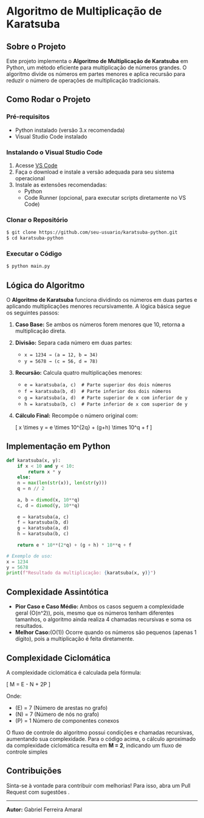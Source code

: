 # Algoritmo de Multiplicação de Karatsuba

## Sobre o Projeto
Este projeto implementa o **Algoritmo de Multiplicação de Karatsuba** em Python, um método eficiente para multiplicação de números grandes. O algoritmo divide os números em partes menores e aplica recursão para reduzir o número de operações de multiplicação tradicionais.

## Como Rodar o Projeto
### Pré-requisitos
- Python instalado (versão 3.x recomendada)
- Visual Studio Code instalado

### Instalando o Visual Studio Code
1. Acesse [VS Code](https://code.visualstudio.com/)
2. Faça o download e instale a versão adequada para seu sistema operacional
3. Instale as extensões recomendadas:
   - Python
   - Code Runner (opcional, para executar scripts diretamente no VS Code)

### Clonar o Repositório
```bash
$ git clone https://github.com/seu-usuario/karatsuba-python.git
$ cd karatsuba-python
```

### Executar o Código
```bash
$ python main.py
```

## Lógica do Algoritmo
O **Algoritmo de Karatsuba** funciona dividindo os números em duas partes e aplicando multiplicações menores recursivamente. A lógica básica segue os seguintes passos:

1. **Caso Base:** Se ambos os números forem menores que 10, retorna a multiplicação direta.
2. **Divisão:** Separa cada número em duas partes:
   - `x = 1234 → (a = 12, b = 34)`
   - `y = 5678 → (c = 56, d = 78)`
3. **Recursão:** Calcula quatro multiplicações menores:
   - `e = karatsuba(a, c)  # Parte superior dos dois números`
   - `f = karatsuba(b, d)  # Parte inferior dos dois números`
   - `g = karatsuba(a, d)  # Parte superior de x com inferior de y`
   - `h = karatsuba(b, c)  # Parte inferior de x com superior de y`
4. **Cálculo Final:** Recompõe o número original com:
   
   \[ x \times y = e \times 10^{2q} + (g+h) \times 10^q + f \]

## Implementação em Python
```python
def karatsuba(x, y):
    if x < 10 and y < 10:
        return x * y
    else:
    n = max(len(str(x)), len(str(y)))
    q = n // 2
    
    a, b = divmod(x, 10**q)
    c, d = divmod(y, 10**q)
    
    e = karatsuba(a, c)
    f = karatsuba(b, d)
    g = karatsuba(a, d)
    h = karatsuba(b, c)  
    
    return e * 10**(2*q) + (g + h) * 10**q + f

# Exemplo de uso:
x = 1234
y = 5678
print(f"Resultado da multiplicação: {karatsuba(x, y)}")
```

## Complexidade Assintótica
- **Pior Caso e Caso Médio:** Ambos os casos seguem a complexidade geral \(O(n^2)\), pois, mesmo que os números tenham diferentes tamanhos, o algoritmo ainda realiza 4 chamadas recursivas e soma os resultados.
- **Melhor Caso:**\(O(1)\)  Ocorre quando os números são pequenos (apenas 1 dígito), pois a multiplicação é feita diretamente.


## Complexidade Ciclomática
A complexidade ciclomática é calculada pela fórmula:

\[ M = E - N + 2P \]

Onde:
- \(E\) = 7 (Número de arestas no grafo)
- \(N\) = 7 (Número de nós no grafo) 
- \(P\) = 1 Número de componentes conexos 

O fluxo de controle do algoritmo possui condições e chamadas recursivas, aumentando sua complexidade. Para o código acima, o cálculo aproximado da complexidade ciclomática resulta em **M = 2**, indicando um fluxo de controle simples

## Contribuições
Sinta-se à vontade para contribuir com melhorias! Para isso, abra um Pull Request com sugestões .

---
**Autor:** Gabriel Ferreira Amaral



